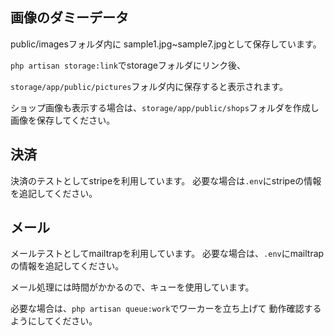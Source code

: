 ## 画像のダミーデータ
public/imagesフォルダ内に
sample1.jpg~sample7.jpgとして保存しています。

`php artisan storage:link`でstorageフォルダにリンク後、

`storage/app/public/pictures`フォルダ内に保存すると表示されます。

ショップ画像も表示する場合は、`storage/app/public/shops`フォルダを作成し
画像を保存してください。

## 決済
決済のテストとしてstripeを利用しています。
必要な場合は`.env`にstripeの情報を追記してください。

## メール
メールテストとしてmailtrapを利用しています。
必要な場合は、`.env`にmailtrapの情報を追記してください。

メール処理には時間がかかるので、キューを使用しています。

必要な場合は、`php artisan queue:work`でワーカーを立ち上げて
動作確認するようにしてください。